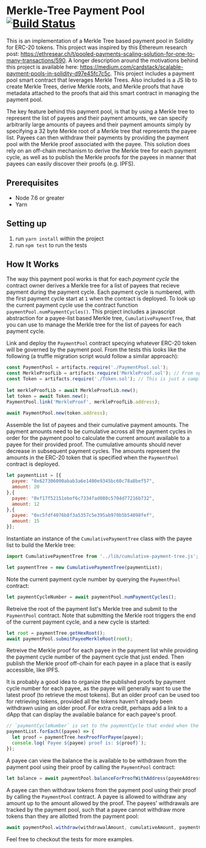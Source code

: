 # Merkle-Tree Payment Pool [![Build Status](https://travis-ci.org/cardstack/merkle-tree-payment-pool.svg?branch=master)](https://travis-ci.org/cardstack/merkle-tree-payment-pool)

This is an implementation of a Merkle Tree based payment pool in Solidity for ERC-20 tokens. This project was inspired by this Ethereum research post: https://ethresear.ch/t/pooled-payments-scaling-solution-for-one-to-many-transactions/590. A longer description around the motivations behind this project is available here: https://medium.com/cardstack/scalable-payment-pools-in-solidity-d97e45fc7c5c. This project includes a payment pool smart contract that leverages Merkle Trees. Also included is a JS lib to create Merkle Trees, derive Merkle roots, and Merkle proofs that have metadata attached to the proofs that aid this smart contract in managing the payment pool. 

The key feature behind this payment pool, is that by using a Merkle tree to represent the list of payees and their payment amounts, we can specify arbitrarily large amounts of payees and their payment amounts simply by specifying a 32 byte Merkle root of a Merkle tree that represents the payee list. Payees can then withdraw their payments by providing the payment pool with the Merkle proof associated with the payee. This solution does rely on an off-chain mechanism to derive the Merkle tree for each payment cycle, as well as to publish the Merkle proofs for the payees in manner that payees can easily discover their proofs (e.g. IPFS).

## Prerequisites
* Node 7.6 or greater
* Yarn

## Setting up
1. run `yarn install` within the project
2. run `npm test` to run the tests

## How It Works
The way this payment pool works is that for each *payment cycle* the contract owner derives a Merkle tree for a list of payees that recieve payment during the payment cycle. Each payment cycle is numbered, with the first payment cycle start at `1` when the contract is deployed. To look up the current payment cycle use the contract function `paymentPool.numPaymentCycles()`. This project includes a javascript abstraction for a payee-list based Merkle tree, `CumulativePaymentTree`, that you can use to manage the Merkle tree for the list of payees for each payment cycle. 

Link and deploy the `PaymentPool` contract specying whatever ERC-20 token will be governed by the payment pool. From the tests this looks like the following (a truffle migration script would follow a similar approach):
```js
const PaymentPool = artifacts.require('./PaymentPool.sol');
const MerkleProofLib = artifacts.require('MerkleProof.sol'); // From open zeppelin
const Token = artifacts.require('./Token.sol'); // This is just a sample ERC-20 token
 
let merkleProofLib = await MerkleProofLib.new();
let token = await Token.new();
PaymentPool.link('MerkleProof', merkleProofLib.address);
   
await PaymentPool.new(token.address);
```

Assemble the list of payees and their cumulative payment amounts. The payment amounts need to be cumulative across all the payment cycles in order for the payment pool to calculate the current amount available to a payee for their provided proof. The cumulative amounts should never decrease in subsequent payment cycles. The amounts represent the amounts in the ERC-20 token that is specified when the `PaymentPool` contract is deployed.

```js
let paymentList = [{
  payee: "0x627306090abab3a6e1400e9345bc60c78a8bef57",
  amount: 20
},{
  payee: "0xf17f52151ebef6c7334fad080c5704d77216b732",
  amount: 12
},{
  payee: "0xc5fdf4076b8f3a5357c5e395ab970b5b54098fef",
  amount: 15
}];
```


Instantiate an instance of the `CumulativePaymentTree` class with the payee list to build the Merkle tree:
```js
import CumulativePaymentTree from '../lib/cumulative-payment-tree.js';

let paymentTree = new CumulativePaymentTree(paymentList);
```


Note the current payment cycle number by querying the `PaymentPool` contract:
```js
let paymentCycleNumber = await paymentPool.numPaymentCycles();
```


Retreive the root of the payment list's Merkle tree and submit to the `PaymentPool` contract. Note that submitting the Merkle root triggers the end of the current payment cycle, and a new cycle is started:
```js
let root = paymentTree.getHexRoot();
await paymentPool.submitPayeeMerkleRoot(root);
```


Retreive the Merkle proof for each payee in the payment list while providing the payment cycle number of the payment cycle that just ended. Then publish the Merkle proof off-chain for each payee in a place that is easily accessible, like IPFS.

It is probably a good idea to organize the published proofs by payment cycle number for each payee, as the payee will generally want to use the latest proof (to retrieve the most tokens). But an older proof can be used too for retrieving tokens, provided all the tokens haven't already been withdrawn using an older proof. For extra credit, perhaps add a link to a dApp that can display the available balance for each payee's proof. 

```js
// `paymentCycleNumber` is set to the paymentCycle that ended when the root was submitted
paymentList.forEach((payee) => {
  let proof = paymentTree.hexProofForPayee(payee);
  console.log(`Payee ${payee} proof is: ${proof}`);
});
```


A payee can view the balance the is available to be withdrawn from the payment pool using their proof by calling the `PaymentPool` contract:
```js
let balance = await paymentPool.balanceForProofWithAddress(payeeAddress, cumulativeAmount, paymentCycle, proof);
```


A payee can then withdraw tokens from the payment pool using their proof by calling the `PaymentPool` contract. A payee is allowed to withdraw any amount up to the amount allowed by the proof. The payees' withdrawals are tracked by the payment pool, such that a payee cannot withdraw more tokens than they are allotted from the payment pool:
```js
await paymentPool.withdraw(withdrawalAmount, cumulativeAmount, paymentCycle, proof); // withdraw 15 tokens from the payment pool
```


Feel free to checkout the tests for more examples.
